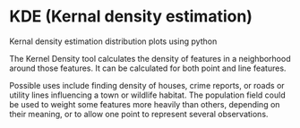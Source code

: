# KDE (Kernal density estimation)
Kernal density estimation distribution plots using python

The Kernel Density tool calculates the density of features in a neighborhood around those features. It can be calculated for both point and line features.

Possible uses include finding density of houses, crime reports, or roads or utility lines influencing a town or wildlife habitat. The population field could be used to weight some features more heavily than others, depending on their meaning, or to allow one point to represent several observations. 
